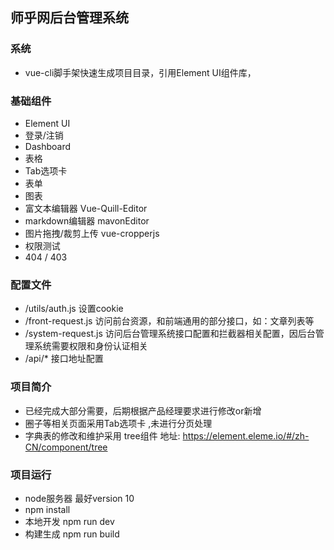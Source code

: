 ## 师乎网后台管理系统
### 系统
* vue-cli脚手架快速生成项目目录，引用Element UI组件库，
### 基础组件
* Element UI
* 登录/注销
* Dashboard
* 表格
* Tab选项卡
* 表单
* 图表
* 富文本编辑器 Vue-Quill-Editor
* markdown编辑器 mavonEditor
* 图片拖拽/裁剪上传 vue-cropperjs
* 权限测试
* 404 / 403
### 配置文件
* /utils/auth.js 设置cookie
* /front-request.js 访问前台资源，和前端通用的部分接口，如：文章列表等
* /system-request.js 访问后台管理系统接口配置和拦截器相关配置，因后台管理系统需要权限和身份认证相关
* /api/* 接口地址配置
### 项目简介
* 已经完成大部分需要，后期根据产品经理要求进行修改or新增
* 圈子等相关页面采用Tab选项卡 ,未进行分页处理
* 字典表的修改和维护采用 tree组件 地址: https://element.eleme.io/#/zh-CN/component/tree
### 项目运行
* node服务器 最好version 10
* npm install
* 本地开发 npm run dev
* 构建生成 npm run build
